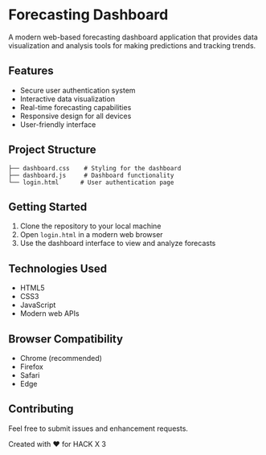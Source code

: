 # Forecasting Dashboard

A modern web-based forecasting dashboard application that provides data visualization and analysis tools for making predictions and tracking trends.

## Features

- Secure user authentication system
- Interactive data visualization
- Real-time forecasting capabilities
- Responsive design for all devices
- User-friendly interface

## Project Structure

```
├── dashboard.css    # Styling for the dashboard
├── dashboard.js     # Dashboard functionality
└── login.html      # User authentication page
```

## Getting Started

1. Clone the repository to your local machine
2. Open `login.html` in a modern web browser
3. Use the dashboard interface to view and analyze forecasts

## Technologies Used

- HTML5
- CSS3
- JavaScript
- Modern web APIs

## Browser Compatibility

- Chrome (recommended)
- Firefox
- Safari
- Edge

## Contributing

Feel free to submit issues and enhancement requests.


Created with ❤️ for HACK X 3